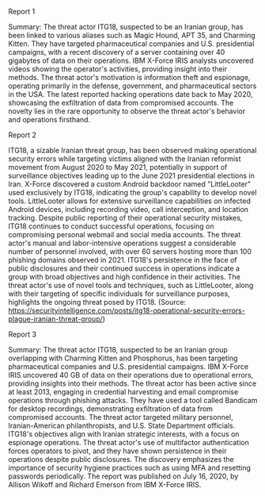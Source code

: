 
Report 1

Summary:
The threat actor ITG18, suspected to be an Iranian group, has been linked to various aliases such as Magic Hound, APT 35, and Charming Kitten. They have targeted pharmaceutical companies and U.S. presidential campaigns, with a recent discovery of a server containing over 40 gigabytes of data on their operations. IBM X-Force IRIS analysts uncovered videos showing the operator's activities, providing insight into their methods. The threat actor's motivation is information theft and espionage, operating primarily in the defense, government, and pharmaceutical sectors in the USA. The latest reported hacking operations date back to May 2020, showcasing the exfiltration of data from compromised accounts. The novelty lies in the rare opportunity to observe the threat actor's behavior and operations firsthand.





Report 2

ITG18, a sizable Iranian threat group, has been observed making operational security errors while targeting victims aligned with the Iranian reformist movement from August 2020 to May 2021, potentially in support of surveillance objectives leading up to the June 2021 presidential elections in Iran. X-Force discovered a custom Android backdoor named "LittleLooter" used exclusively by ITG18, indicating the group's capability to develop novel tools. LittleLooter allows for extensive surveillance capabilities on infected Android devices, including recording video, call interception, and location tracking. Despite public reporting of their operational security mistakes, ITG18 continues to conduct successful operations, focusing on compromising personal webmail and social media accounts. The threat actor's manual and labor-intensive operations suggest a considerable number of personnel involved, with over 60 servers hosting more than 100 phishing domains observed in 2021. ITG18's persistence in the face of public disclosures and their continued success in operations indicate a group with broad objectives and high confidence in their activities. The threat actor's use of novel tools and techniques, such as LittleLooter, along with their targeting of specific individuals for surveillance purposes, highlights the ongoing threat posed by ITG18. (Source: https://securityintelligence.com/posts/itg18-operational-security-errors-plague-iranian-threat-group/)





Report 3

Summary:
The threat actor ITG18, suspected to be an Iranian group overlapping with Charming Kitten and Phosphorus, has been targeting pharmaceutical companies and U.S. presidential campaigns. IBM X-Force IRIS uncovered 40 GB of data on their operations due to operational errors, providing insights into their methods. The threat actor has been active since at least 2013, engaging in credential harvesting and email compromise operations through phishing attacks. They have used a tool called Bandicam for desktop recordings, demonstrating exfiltration of data from compromised accounts. The threat actor targeted military personnel, Iranian-American philanthropists, and U.S. State Department officials. ITG18's objectives align with Iranian strategic interests, with a focus on espionage operations. The threat actor's use of multifactor authentication forces operators to pivot, and they have shown persistence in their operations despite public disclosures. The discovery emphasizes the importance of security hygiene practices such as using MFA and resetting passwords periodically. The report was published on July 16, 2020, by Allison Wikoff and Richard Emerson from IBM X-Force IRIS.


